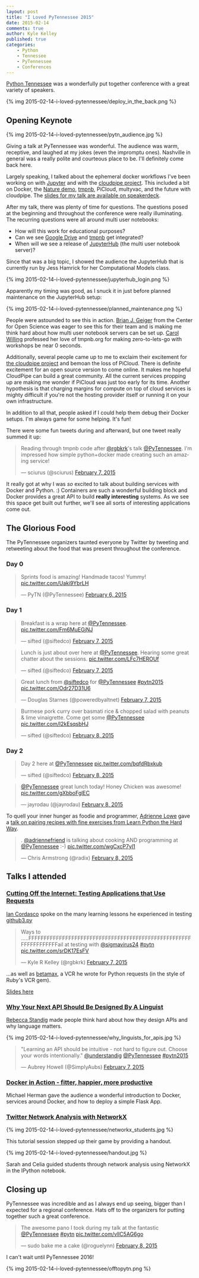 ```yaml
---
layout: post
title: "I Loved PyTennessee 2015"
date: 2015-02-14
comments: true
author: Kyle Kelley
published: true
categories:
    - Python
    - Tennessee
    - PyTennessee
    - Conferences
---
```


[Python Tennessee](https://www.pytennessee.org/) was a wonderfully put together conference with a great variety of speakers.

{% img 2015-02-14-i-loved-pytennessee/deploy_in_the_back.png %}

<!-- more -->

## Opening Keynote

{% img 2015-02-14-i-loved-pytennessee/pytn_audience.jpg %}

Giving a talk at PyTennessee was wonderful. The audience was warm, receptive, and laughed at my jokes (even the impromptu ones). Nashville in general was a really polite and courteous place to be. I'll definitely come back here.

Largely speaking, I talked about the ephemeral docker workflows I've been working on with [Jupyter](https://github.com/jupyter) and with the [cloudpipe project](https://github.com/cloudpipe). This included a bit on Docker, the [Nature demo](https://developer.rackspace.com/blog/how-did-we-serve-more-than-20000-ipython-notebooks-for-nature/), [tmpnb](https://github.com/jupyter/tmpnb), PiCloud, multyvac, and the future with cloudpipe. The [slides for my talk are available on speakerdeck](https://speakerdeck.com/rgbkrk/ephemeral-docker-workloads-with-jupyter-at-pytn).

After my talk, there was plenty of time for questions. The questions posed at the beginning and throughout the conference were really illuminating. The recurring questions were all around multi user notebooks:

* How will this work for educational purposes?
* Can we see [Google Drive](https://github.com/jupyter/jupyter-drive) and [tmpnb](https://github.com/jupyter/tmpnb) get integrated?
* When will we see a release of [JupyterHub](https://github.com/jupyter/jupyterhub) (the multi user notebook server)?

Since that was a big topic, I showed the audience the JupyterHub that is currently run by Jess Hamrick for her Computational Models class.

{% img 2015-02-14-i-loved-pytennessee/jupyterhub_login.png  %}

Apparently my timing was good, as I snuck it in just before planned maintenance on the JupyterHub setup:

{% img 2015-02-14-i-loved-pytennessee/planned_maintenance.png %}

People were astounded to see this in action. [Brian J. Geiger](https://twitter.com/thefoodgeek) from the Center for Open Science was eager to see this for their team and is making me think hard about how multi user notebook servers can be set up. [Carol Willing](https://twitter.com/WillingCarol) professed her love of tmpnb.org for making zero-to-lets-go with workshops be near 0 seconds.

Additionally, several people came up to me to exclaim their excitement for [the cloudpipe project](https://github.com/cloudpipe) and bemoan the loss of PiCloud. There is definite excitement for an open source version to come online. It makes me hopeful CloudPipe can build a great community. All the current services propping up are making me wonder if PiCloud was just too early for its time. Another hypothesis is that charging margins for compute on top of cloud services is mighty difficult if you're not the hosting provider itself or running it on your own infrastructure.

In addition to all that, people asked if I could help them debug their Docker setups. I'm always game for some helping. It's fun!

There were some fun tweets during and afterward, but one tweet really summed it up:

<blockquote class="twitter-tweet" lang="en"><p>Reading through tmpnb code after <a href="https://twitter.com/rgbkrk">@rgbkrk</a>&#39;s talk <a href="https://twitter.com/PyTennessee">@PyTennessee</a>. I&#39;m impressed how simple python+docker made creating such an amazing service!</p>&mdash; sciurus (@sciurus) <a href="https://twitter.com/sciurus/status/564100686888337411">February 7, 2015</a></blockquote>
<script async src="//platform.twitter.com/widgets.js" charset="utf-8"></script>

It really got at why I was *so* excited to talk about building services with Docker and Python. :) Containers are such a wonderful building block and Docker provides a great API to build **really interesting** systems. As we see this space get built out further, we'll see all sorts of interesting applications come out.

## The Glorious Food

The PyTennessee organizers taunted everyone by Twitter by tweeting and retweeting about the food that was present throughout the conference.

### Day 0

<blockquote class="twitter-tweet" lang="en"><p>Sprints food is amazing! Handmade tacos! Yummy! <a href="http://t.co/Uaki9YbrLH">pic.twitter.com/Uaki9YbrLH</a></p>&mdash; PyTN (@PyTennessee) <a href="https://twitter.com/PyTennessee/status/563847755253448705">February 6, 2015</a></blockquote>
<script async src="//platform.twitter.com/widgets.js" charset="utf-8"></script>

### Day 1

<blockquote class="twitter-tweet" lang="en"><p>Breakfast is a wrap here at <a href="https://twitter.com/PyTennessee">@PyTennessee</a>. <a href="http://t.co/Fm6MuEGjNJ">pic.twitter.com/Fm6MuEGjNJ</a></p>&mdash; sifted (@siftedco) <a href="https://twitter.com/siftedco/status/564100088545304576">February 7, 2015</a></blockquote>
<script async src="//platform.twitter.com/widgets.js" charset="utf-8"></script>

<blockquote class="twitter-tweet" lang="en"><p>Lunch is just about over here at <a href="https://twitter.com/PyTennessee">@PyTennessee</a>. Hearing some great chatter about the sessions. <a href="http://t.co/LFc7HEROUf">pic.twitter.com/LFc7HEROUf</a></p>&mdash; sifted (@siftedco) <a href="https://twitter.com/siftedco/status/564134854124523520">February 7, 2015</a></blockquote>
<script async src="//platform.twitter.com/widgets.js" charset="utf-8"></script>

<blockquote class="twitter-tweet" lang="en"><p>Great lunch from <a href="https://twitter.com/siftedco">@siftedco</a> for <a href="https://twitter.com/PyTennessee">@PyTennessee</a> <a href="https://twitter.com/hashtag/pytn2015?src=hash">#pytn2015</a> <a href="http://t.co/Odr27D31U6">pic.twitter.com/Odr27D31U6</a></p>&mdash; Douglas Starnes (@poweredbyaltnet) <a href="https://twitter.com/poweredbyaltnet/status/564129900559613952">February 7, 2015</a></blockquote>
<script async src="//platform.twitter.com/widgets.js" charset="utf-8"></script>

<blockquote class="twitter-tweet" lang="en"><p>Burmese pork curry over basmati rice &amp; chopped salad with peanuts &amp; lime vinaigrette. Come get some <a href="https://twitter.com/PyTennessee">@PyTennessee</a> <a href="http://t.co/I2kEsqsbHJ">pic.twitter.com/I2kEsqsbHJ</a></p>&mdash; sifted (@siftedco) <a href="https://twitter.com/siftedco/status/564214595644973056">February 8, 2015</a></blockquote>
<script async src="//platform.twitter.com/widgets.js" charset="utf-8"></script>

### Day 2

<blockquote class="twitter-tweet" lang="en"><p>Day 2 here at <a href="https://twitter.com/PyTennessee">@PyTennessee</a> <a href="http://t.co/bqfdRbxkub">pic.twitter.com/bqfdRbxkub</a></p>&mdash; sifted (@siftedco) <a href="https://twitter.com/siftedco/status/564429136672722944">February 8, 2015</a></blockquote>
<script async src="//platform.twitter.com/widgets.js" charset="utf-8"></script>

<blockquote class="twitter-tweet" lang="en"><p><a href="https://twitter.com/PyTennessee">@PyTennessee</a> great lunch today! Honey Chicken was awesome! <a href="http://t.co/gXbboFglEC">pic.twitter.com/gXbboFglEC</a></p>&mdash; jayrodau (@jayrodau) <a href="https://twitter.com/jayrodau/status/564494507295916032">February 8, 2015</a></blockquote>
<script async src="//platform.twitter.com/widgets.js" charset="utf-8"></script>

To quell your inner hunger as foodie and programmer, [Adrienne Lowe](https://twitter.com/adriennefriend) gave a [talk on pairing recipes with fine exercises from Learn Python the Hard Way](https://www.pytennessee.org/schedule/presentation/76/).

<blockquote class="twitter-tweet" lang="en"><p>. <a href="https://twitter.com/adriennefriend">@adriennefriend</a> is talking about cooking AND programming at <a href="https://twitter.com/PyTennessee">@PyTennessee</a> :-) <a href="http://t.co/wgCxcP7yl1">pic.twitter.com/wgCxcP7yl1</a></p>&mdash; Chris Armstrong (@radix) <a href="https://twitter.com/radix/status/564514572070309889">February 8, 2015</a></blockquote>
<script async src="//platform.twitter.com/widgets.js" charset="utf-8"></script>

## Talks I attended

### [Cutting Off the Internet: Testing Applications that Use Requests](https://www.pytennessee.org/schedule/presentation/54/)

[Ian Cordasco](https://twitter.com/sigmavirus24) spoke on the many learning lessons he experienced in testing [github3.py](https://github.com/sigmavirus24/github3.py)

<blockquote class="twitter-tweet" lang="en"><p>Ways to .....FFFFFFFFFFFFFFFFFFFFFFFFFFFFFFFFFFFFFFFFFFFFFFFFFFFFFFFFFFFFFFFFFail at testing with <a href="https://twitter.com/sigmavirus24">@sigmavirus24</a> <a href="https://twitter.com/hashtag/pytn?src=hash">#pytn</a> <a href="http://t.co/srDK17EsFV">pic.twitter.com/srDK17EsFV</a></p>&mdash; Kyle R Kelley (@rgbkrk) <a href="https://twitter.com/rgbkrk/status/564154607744856064">February 7, 2015</a></blockquote>
<script async src="//platform.twitter.com/widgets.js" charset="utf-8"></script>

...as well as [betamax](https://github.com/sigmavirus24/betamax), a VCR he wrote for Python requests (in the style of Ruby's VCR gem).

[Slides here](https://speakerdeck.com/sigmavirus24/cutting-off-the-internet-testing-applications-that-use-requests)

### [Why Your Next API Should Be Designed By A Linguist](https://www.pytennessee.org/schedule/presentation/82/)

[Rebecca Standig](https://twitter.com/understandig) made people think hard about how they design APIs and why language matters.

{% img 2015-02-14-i-loved-pytennessee/why_linguists_for_apis.jpg %}

<blockquote class="twitter-tweet" lang="en"><p>&quot;Learning an API should be intuitive - not hard to figure out. Choose your words intentionally.&quot; <a href="https://twitter.com/understandig">@understandig</a> <a href="https://twitter.com/PyTennessee">@PyTennessee</a> <a href="https://twitter.com/hashtag/pytn2015?src=hash">#pytn2015</a></p>&mdash; Aubrey Howell (@SimplyAubs) <a href="https://twitter.com/SimplyAubs/status/564185914860371969">February 7, 2015</a></blockquote>
<script async src="//platform.twitter.com/widgets.js" charset="utf-8"></script>

### [Docker in Action - fitter, happier, more productive](https://www.pytennessee.org/schedule/presentation/51/)

Michael Herman gave the audience a wonderful introduction to Docker, services around Docker, and how to deploy a simple Flask App.

### [Twitter Network Analysis with NetworkX](https://www.pytennessee.org/schedule/presentation/52/)

{% img 2015-02-14-i-loved-pytennessee/networkx_students.jpg %}

This tutorial session stepped up their game by providing a handout.

{% img 2015-02-14-i-loved-pytennessee/handout.jpg %}

Sarah and Celia guided students through network analysis using NetworkX in the IPython notebook.

## Closing up

PyTennessee was incredible and as I always end up seeing, bigger than I expected for a regional conference. Hats off to the organizers for putting together such a great conference.

<blockquote class="twitter-tweet" lang="en"><p>The awesome pano I took during my talk at the fantastic <a href="https://twitter.com/PyTennessee">@PyTennessee</a> <a href="https://twitter.com/hashtag/pytn?src=hash">#pytn</a> <a href="http://t.co/vllC5AG6go">pic.twitter.com/vllC5AG6go</a></p>&mdash; sudo bake me a cake (@roguelynn) <a href="https://twitter.com/roguelynn/status/564567652442861568">February 8, 2015</a></blockquote>
<script async src="//platform.twitter.com/widgets.js" charset="utf-8"></script>

I can't wait until PyTennessee 2016!

{% img 2015-02-14-i-loved-pytennessee/offtopytn.png %}
